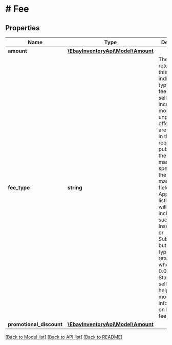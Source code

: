# # Fee

## Properties

Name | Type | Description | Notes
------------ | ------------- | ------------- | -------------
**amount** | [**\EbayInventoryApi\Model\Amount**](Amount.md) |  | [optional] 
**fee_type** | **string** | The value returned in this field indicates the type of listing fee that the seller may incur if one or more unpublished offers (offers are specified in the call request) are published on the marketplace specified in the marketplaceId field. Applicable listing fees will often include things such as InsertionFee or SubtitleFee, but many fee types will get returned even when they are 0.0. See the Standard selling fees help page for more information on listing fees. | [optional] 
**promotional_discount** | [**\EbayInventoryApi\Model\Amount**](Amount.md) |  | [optional] 

[[Back to Model list]](../../README.md#documentation-for-models) [[Back to API list]](../../README.md#documentation-for-api-endpoints) [[Back to README]](../../README.md)


